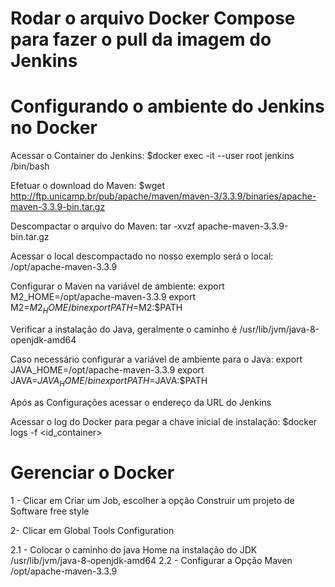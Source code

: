 # Rodar o arquivo Docker Compose para fazer o pull da imagem do Jenkins

# Configurando o ambiente do Jenkins no Docker

Acessar o Container do Jenkins: 
$docker exec -it --user root jenkins /bin/bash

Efetuar o download do Maven:
$wget http://ftp.unicamp.br/pub/apache/maven/maven-3/3.3.9/binaries/apache-maven-3.3.9-bin.tar.gz

Descompactar o arquivo do Maven:
tar -xvzf apache-maven-3.3.9-bin.tar.gz

Acessar o local descompactado no nosso exemplo será o local:
/opt/apache-maven-3.3.9

Configurar o Maven na variável de ambiente:
export M2_HOME=/opt/apache-maven-3.3.9 
export M2=$M2_HOME/bin
export PATH=$M2:$PATH

Verificar a instalação do Java, geralmente o caminho é /usr/lib/jvm/java-8-openjdk-amd64

Caso necessário configurar a variável de ambiente para o Java:
export JAVA_HOME=/opt/apache-maven-3.3.9 
export JAVA=$JAVA_HOME/bin
export PATH=$JAVA:$PATH

Após as Configurações acessar o endereço da URL do Jenkins

Acessar o log do Docker para pegar a chave inicial de instalação:
$docker logs -f <id_container>

# Gerenciar o Docker

1 - Clicar em Criar um Job, escolher a opção Construir um projeto de Software free style

2- Clicar em Global Tools Configuration

2.1 - Colocar o caminho do java Home na instalação do JDK
		/usr/lib/jvm/java-8-openjdk-amd64
2.2 - Configurar a Opção Maven
		/opt/apache-maven-3.3.9
